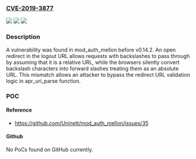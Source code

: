 ### [CVE-2019-3877](https://cve.mitre.org/cgi-bin/cvename.cgi?name=CVE-2019-3877)
![](https://img.shields.io/static/v1?label=Product&message=mod_auth_mellon&color=blue)
![](https://img.shields.io/static/v1?label=Version&message=v0.14.2%20&color=brightgreen)
![](https://img.shields.io/static/v1?label=Vulnerability&message=CWE-601&color=brightgreen)

### Description

A vulnerability was found in mod_auth_mellon before v0.14.2. An open redirect in the logout URL allows requests with backslashes to pass through by assuming that it is a relative URL, while the browsers silently convert backslash characters into forward slashes treating them as an absolute URL. This mismatch allows an attacker to bypass the redirect URL validation logic in apr_uri_parse function.

### POC

#### Reference
- https://github.com/Uninett/mod_auth_mellon/issues/35

#### Github
No PoCs found on GitHub currently.

